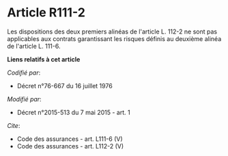 # Article R111-2

Les dispositions des deux premiers alinéas de l'article L. 112-2 ne sont pas applicables aux contrats garantissant les
risques définis au deuxième alinéa de l'article L. 111-6.

**Liens relatifs à cet article**

_Codifié par_:

  - Décret n°76-667 du 16 juillet 1976

_Modifié par_:

  - Décret n°2015-513 du 7 mai 2015 - art. 1

_Cite_:

  - Code des assurances - art. L111-6 (V)
  - Code des assurances - art. L112-2 (V)
